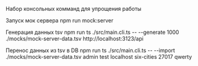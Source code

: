 Набор консольных комманд для упрощения работы

Запуск мок сервера
npm run mock:server

Генерация данных tsv
npm run ts ./src/main.cli.ts -- --generate 1000 ./mocks/mock-server-data.tsv http://localhost:3123/api

Перенос данных из tsv в DB
npm run ts ./src/main.cli.ts -- --import ./mocks/mock-server-data.tsv admin test localhost six-cities 27017 qwerty
